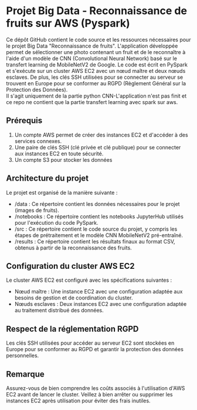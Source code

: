 # Projet Big Data - Reconnaissance de fruits sur AWS (Pyspark)

Ce dépôt GitHub contient le code source et les ressources nécessaires pour le projet Big Data "Reconnaissance de fruits". L'application développée permet de sélectionner une photo contenant un fruit et de le reconnaître à l'aide d'un modèle de CNN (Convolutional Neural Network) basé sur le transfert learning de MobileNetV2 de Google. Le code est écrit en PySpark et s'exécute sur un cluster AWS EC2 avec un nœud maître et deux nœuds esclaves. De plus, les clés SSH utilisées pour se connecter au serveur se trouvent en Europe pour se conformer au RGPD (Règlement Général sur la Protection des Données).     
II s'agit uniquement de la partie python CNN-L'application n'est pas finit et ce repo ne contient que la partie transfert learning avec spark sur aws.

## Prérequis

1. Un compte AWS permet de créer des instances EC2 et d'accéder à des services connexes.
2. Une paire de clés SSH (clé privée et clé publique) pour se connecter aux instances EC2 en toute sécurité.
3. Un compte S3 pour stocker les données

## Architecture du projet

Le projet est organisé de la manière suivante :
- /data : Ce répertoire contient les données nécessaires pour le projet (images de fruits).
- /notebooks : Ce répertoire contient les notebooks JupyterHub utilisés pour l'exécution du code PySpark.
- /src : Ce répertoire contient le code source du projet, y compris les étapes de prétraitement et le modèle CNN MobileNetV2 pré-entraîné.
- /results : Ce répertoire contient les résultats finaux au format CSV, obtenus à partir de la reconnaissance des fruits.

## Configuration du cluster AWS EC2

Le cluster AWS EC2 est configuré avec les spécifications suivantes :

- Nœud maître : Une instance EC2 avec une configuration adaptée aux besoins de gestion et de coordination du cluster.
- Nœuds esclaves : Deux instances EC2 avec une configuration adaptée au traitement distribué des données.

## Respect de la réglementation RGPD
Les clés SSH utilisées pour accéder au serveur EC2 sont stockées en Europe pour se conformer au RGPD et garantir la protection des données personnelles.

## Remarque
Assurez-vous de bien comprendre les coûts associés à l'utilisation d'AWS EC2 avant de lancer le cluster. Veillez à bien arrêter ou supprimer les instances EC2 après utilisation pour éviter des frais inutiles.






